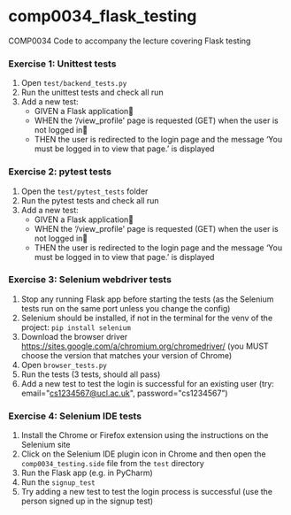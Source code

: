 # comp0034_flask_testing
COMP0034 Code to accompany the lecture covering Flask testing

### Exercise 1: Unittest tests
1. Open `test/backend_tests.py`
2. Run the unittest tests and check all run
3. Add a new test:
    - GIVEN a Flask application
    - WHEN the ‘/view_profile' page is requested (GET) when the user is not logged in
    - THEN the user is redirected to the login page and the message ‘You must be logged in to view that page.’ is displayed

### Exercise 2: pytest tests
1. Open the `test/pytest_tests` folder
2. Run the pytest tests and check all run
3. Add a new test:
    - GIVEN a Flask application
    - WHEN the ‘/view_profile' page is requested (GET) when the user is not logged in
    - THEN the user is redirected to the login page and the message ‘You must be logged in to view that page.’ is displayed

### Exercise 3: Selenium webdriver tests
1. Stop any running Flask app before starting the tests (as the Selenium tests run on the same port unless you change the config)
2. Selenium should be installed, if not in the terminal for the venv of the project: 
`pip install selenium`
3. Download the browser driver https://sites.google.com/a/chromium.org/chromedriver/ (you MUST choose the version that matches your version of Chrome)
4. Open `browser_tests.py`
5. Run the tests (3 tests, should all pass)
6. Add a new test to test the login is successful for an existing user (try: email="cs1234567@ucl.ac.uk", password="cs1234567”)

### Exercise 4: Selenium IDE tests
1. Install the Chrome or Firefox extension using the instructions on the Selenium site
2. Click on the Selenium IDE plugin icon in Chrome and then open the `comp0034_testing.side` file from the `test` directory
3. Run the Flask app (e.g. in PyCharm)
4. Run the `signup_test`
5. Try adding a new test to test the login process is successful (use the person signed up in the signup test)

